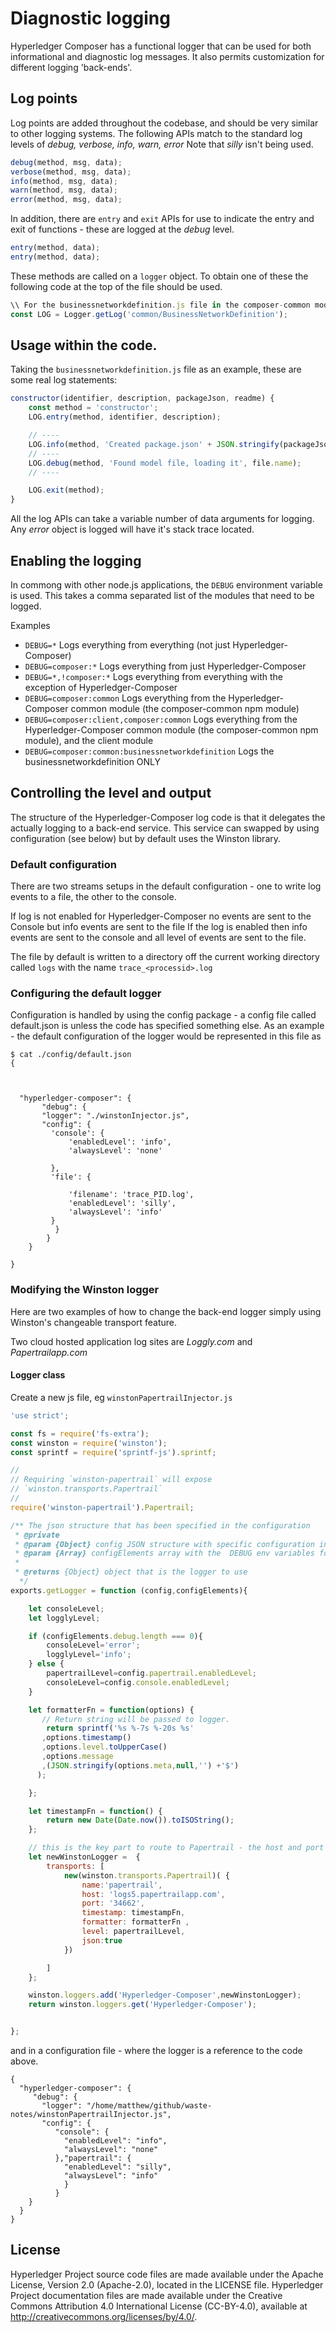 # Diagnostic logging
Hyperledger Composer has a functional logger that can be used for both informational and diagnostic log messages. It also permits customization for different logging 'back-ends'.

## Log points
Log points are added throughout the codebase, and should be very similar to other logging systems. The following APIs match to the standard log levels of *debug, verbose, info, warn, error*  Note that *silly* isn't being used.

```javascript
debug(method, msg, data);
verbose(method, msg, data);
info(method, msg, data);
warn(method, msg, data);
error(method, msg, data);
```

In addition, there are `entry` and `exit` APIs for use to indicate the entry and exit of functions - these are logged at the *debug* level.

```javascript
entry(method, data);
entry(method, data);
```

These methods are called on a `logger` object. To obtain one of these the following code at the top of the file should be used.

```javascript
\\ For the businessnetworkdefinition.js file in the composer-common module
const LOG = Logger.getLog('common/BusinessNetworkDefinition');
```

## Usage within the code.

Taking the `businessnetworkdefinition.js` file as an example, these are some real log statements:

```javascript
constructor(identifier, description, packageJson, readme) {
    const method = 'constructor';
    LOG.entry(method, identifier, description);

    // ----
    LOG.info(method, 'Created package.json' + JSON.stringify(packageJson));
    // ----
    LOG.debug(method, 'Found model file, loading it', file.name);
    // ----

    LOG.exit(method);
}
```

All the log APIs can take a variable number of data arguments for logging. Any *error* object is logged will have it's stack trace located.

## Enabling the logging

In commong with other node.js applications, the `DEBUG` environment variable is used. This takes a comma separated list of the modules that need to be logged.

Examples

 - `DEBUG=*`          Logs everything from everything (not just Hyperledger-Composer)
 - `DEBUG=composer:*` Logs everything from just Hyperledger-Composer
 - `DEBUG=*,!composer:*` Logs everything from everything with the exception of Hyperledger-Composer
 - `DEBUG=composer:common` Logs everything from the Hyperledger-Composer common module (the composer-common npm module)
 - `DEBUG=composer:client,composer:common` Logs everything from the Hyperledger-Composer common module (the composer-common npm module), and the client module
 - `DEBUG=composer:common:businessnetworkdefinition` Logs the businessnetworkdefinition ONLY

## Controlling the level and output

The structure of the Hyperledger-Composer log code is that it delegates the actually logging to a back-end service. This service can swapped by using configuration (see below) but by default uses the Winston library.

### Default configuration
There are two streams setups in the default configuration - one to write log events to a file, the other to the console.  

If log is not enabled for Hyperledger-Composer no events are sent to the Console but info events are sent to the file
If the log is enabled then info events are sent to the console and all level of events are sent to the file.

The file by default is written to a directory off the current working directory called `logs` with the name `trace_<processid>.log`

### Configuring the default logger

Configuration is handled by using the config package - a config file called default.json is unless the code has specified something else.
As an example - the default configuration of the logger would be represented in this file as

```
$ cat ./config/default.json
{



  "hyperledger-composer": {
	   "debug": {
       "logger": "./winstonInjector.js",
       "config": {
         'console': {
             'enabledLevel': 'info',
             'alwaysLevel': 'none'

         },
         'file': {

             'filename': 'trace_PID.log',
             'enabledLevel': 'silly',
             'alwaysLevel': 'info'
         }
          }
		}
	}

}
```
### Modifying the Winston logger
Here are two examples of how to change the back-end logger simply using Winston's changeable transport feature.

Two cloud hosted application log sites are *Loggly.com* and *Papertrailapp.com*

#### Logger class
Create a new js file, eg `winstonPapertrailInjector.js`

```javascript
'use strict';

const fs = require('fs-extra');
const winston = require('winston');
const sprintf = require('sprintf-js').sprintf;

//
// Requiring `winston-papertrail` will expose
// `winston.transports.Papertrail`
//
require('winston-papertrail').Papertrail;

/** The json structure that has been specified in the configuration
 * @private
 * @param {Object} config JSON structure with specific configuration information
 * @param {Array} configElements array with the  DEBUG env variables for composer
 *
 * @returns {Object} object that is the logger to use
  */
exports.getLogger = function (config,configElements){

    let consoleLevel;
    let logglyLevel;

    if (configElements.debug.length === 0){
        consoleLevel='error';
        logglyLevel='info';
    } else {
        papertrailLevel=config.papertrail.enabledLevel;
        consoleLevel=config.console.enabledLevel;
    }

    let formatterFn = function(options) {
       // Return string will be passed to logger.
        return sprintf('%s %-7s %-20s %s'
       ,options.timestamp()
       ,options.level.toUpperCase()
       ,options.message
       ,(JSON.stringify(options.meta,null,'') +'$')
      );

    };

    let timestampFn = function() {
        return new Date(Date.now()).toISOString();
    };

    // this is the key part to route to Papertrail - the host and port
    let newWinstonLogger =  {
        transports: [
            new(winston.transports.Papertrail)( {
                name:'papertrail',
                host: 'logs5.papertrailapp.com',
                port: '34662',
                timestamp: timestampFn,
                formatter: formatterFn ,
                level: papertrailLevel,
                json:true
            })

        ]
    };

    winston.loggers.add('Hyperledger-Composer',newWinstonLogger);
    return winston.loggers.get('Hyperledger-Composer');


};

```

and in a configuration file - where the logger is a reference to the code above.

```
{
  "hyperledger-composer": {
     "debug": {
       "logger": "/home/matthew/github/waste-notes/winstonPapertrailInjector.js",
       "config": {
          "console": {
            "enabledLevel": "info",
            "alwaysLevel": "none"
          },"papertrail": {
            "enabledLevel": "silly",
            "alwaysLevel": "info"
            }
          }
    }
  }
}
```

## License <a name="license"></a>
Hyperledger Project source code files are made available under the Apache License, Version 2.0 (Apache-2.0), located in the LICENSE file. Hyperledger Project documentation files are made available under the Creative Commons Attribution 4.0 International License (CC-BY-4.0), available at http://creativecommons.org/licenses/by/4.0/.